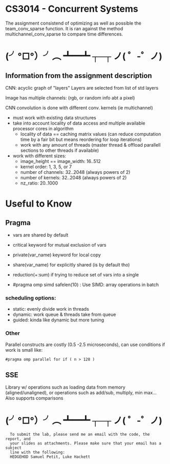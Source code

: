 # CS3014 - Concurrent Systems
The assignment consistend of optimizing as well as possible the team_conv_sparse function.
It is ran against the method multichannel_conv_sparse to compare time differences.

# (╯°□°）╯︵ ┻━┻      ┬─┬ ノ( ゜-゜ノ)
## Information from the assignment description
CNN: acyclic graph of "layers"
Layers are selected from list of std layers

Image has multiple channels: (rgb, or random info abt a pixel)

CNN convolution is done with different conv. kernels (ie multichannel)

- must work with existing data structures
- take into account locality of data access and multiple available processor cores in algorithm
    - locality of data == caching matrix values (can reduce computation time by a fair bit but means    reordering for loop iterations)
    - work with any amount of threads (master thread & offload parallell sections to other threads if available)
- work with different sizes:
    - image_height == image_width: 16..512
    - kernel order: 1, 3, 5, or 7
    - number of channels: 32..2048 (always powers of 2)
    - number of kernels: 32..2048 (always powers of 2)
    - nz_ratio: 20..1000

# Useful to Know
## Pragma 
- vars are shared by default
- critical keyword for mutual exclusion of vars
- private(var_name) keyword for local copy
- share(var_name) for explicitly shared (is by default tho)
- reduction(+:sum) if trying to reduce set of vars into a single

- 	#pragma omp simd safelen(10) : Use SIMD: array operations in batch
### scheduling options:
- static: evenly divide work in threads 
- dynamic: work queue & threads take from queue
- guided: kinda like dynamic but more tuning

### Other
Parallel constructs are costly (0.5 -2.5 microseconds), can use conditions if work is small
like:
```
#pragma omp parallel for if ( n > 128 )
```

## SSE
Library w/ operations such as loading data from memory (aligned/unaligned), or operations such as add/sub, multiply, min max... 
Also supports comparisons

# (╯°□°）╯︵ ┻━┻      ┬─┬ ノ( ゜-゜ノ)

```
  To submit the lab, please send me an email with the code, the report, and
  your slides as attachments. Please make sure that your email has a subject
  line with the following:
  HEDGEHOD Samuel Petit, Luke Hackett
```